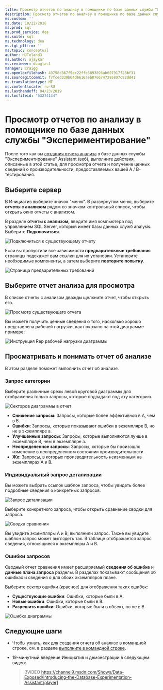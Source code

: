 ```yaml
---
title: Просмотр отчетов по анализу в помощнике по базе данных службы "Экспериментирование" для обновления до SQL Server
description: Просмотр отчетов по анализу в помощнике по базе данных службы "Экспериментирование"
ms.custom: ''
ms.date: 10/22/2018
ms.prod: sql
ms.prod_service: dea
ms.suite: sql
ms.technology: dea
ms.tgt_pltfrm: ''
ms.topic: conceptual
author: HJToland3
ms.author: ajaykar
ms.reviewer: douglasl
manager: craigg
ms.openlocfilehash: 49758d367f5ec22ffe3893896ab607917f28bf31
ms.sourcegitcommit: f7fced330b64d6616aeb8766747295807c92dd41
ms.translationtype: MT
ms.contentlocale: ru-RU
ms.lasthandoff: 04/23/2019
ms.locfileid: "63274134"
---
```

# <a name="view-analysis-reports-in-database-experimentation-assistant"></a>Просмотр отчетов по анализу в помощнике по базе данных службы "Экспериментирование"

После того как вы [создания отчета анализа](database-experimentation-assistant-create-report.md) в базе данных службы "Экспериментирование" Assistant (веб), выполните действия, описанные в этой статье, для просмотра отчета и получение ценных сведений о производительности, предоставляемых вашей A / B-тестирования.

## <a name="select-a-server"></a>Выберите сервер

В Инициатив выберите значок "меню". В развернутом меню, выберите **отчеты с анализом** рядом со значком контрольный список, чтобы открыть окно отчеты с анализом.

В разделе **отчеты с анализом**, введите имя компьютера под управлением SQL Server, который имеет базы данных служб analysis. Выберите **Подключиться**. 

![Подключиться к существующему отчету](./media/database-experimentation-assistant-view-report/dea-view-report-connect.png)

Если вы пропустили все зависимости **предварительные требования** страницы подскажет вам ссылки для их установки. Установите необходимые компоненты, а затем выберите **повторите попытку**.

![Страница предварительных требований](./media/database-experimentation-assistant-view-report/dea-view-report-prereq.png)

## <a name="select-an-analysis-report-to-view"></a>Выберите отчет анализа для просмотра

В списке отчеты с анализом дважды щелкните отчет, чтобы открыть его.

![Просмотр существующего отчета](./media/database-experimentation-assistant-view-report/dea-view-report-view-existing.png)

Вы можете получить ценные сведения о того, насколько хорошо представлена рабочей нагрузки, как показано на этой диаграмме примере:

![Инструкция Rep рабочей нагрузки диаграммы](./media/database-experimentation-assistant-view-report/dea-view-report-workload-compare.png)

## <a name="view-and-understand-the-analysis-report"></a>Просматривать и понимать отчет об анализе

В этом разделе поможет выполнить отчет об анализе.

### <a name="query-categories"></a>Запрос категории

Выберите различные срезы левой круговой диаграммы для отображения только запросы, которые подпадают под эту категорию.

![Секторов диаграммы в отчет](./media/database-experimentation-assistant-view-report/dea-view-report-pie-slices.png)

- **Снижение запросы**: Запросы, которые более эффективной в А, чем в B.  
- **Ошибки**: Запросы, которые показывают ошибки в экземпляре B, но не в экземпляре а.  
- **Улучшенные запросы**: Запросы, которые выполняются лучше в экземпляре B, чем в экземпляре а.  
- **Неопределенное запросы**: Запросы, которые бы произошло изменение в неопределенном состоянии производительности.  
- **Же**: Запросы, в которых производительность неизменным на экземплярах A и B.

### <a name="individual-query-drill-down"></a>Индивидуальный запрос детализации

Вы можете выбрать ссылок шаблон запроса, чтобы увидеть более подробные сведения о конкретных запросов.

![Запрос детализации](./media/database-experimentation-assistant-view-report/dea-view-report-drilldown.png)

Выберите конкретного запроса, чтобы открыть сравнение сводки для запроса.

![Сводка сравнения](./media/database-experimentation-assistant-view-report/dea-view-report-comparison-summary.png)

Вы увидите экземпляры A и B, выполнили запрос. Также вы увидите шаблон запрос может выглядеть так. В таблице отображается запрос сведения, относящиеся к экземпляры A и B.

### <a name="error-queries"></a>Ошибки запросов

Сводный отчет сравнения имеет расширяемый **сведения об ошибке** и **данные плана запроса** разделы. В разделах показывают сообщения об ошибках и сведения о для обоих экземпляров плане.

Выберите сектор ошибки (красное) для отображения таких ошибок:
- **Существующие ошибки**: Ошибки, которые были в A.
- **Новые ошибки**: Ошибки, которые были в B.
- **Разрешить ошибки**: Ошибки, которые были в объект, но не в B.

![Ошибка диаграммы](./media/database-experimentation-assistant-view-report/dea-view-report-error-charts.png)

## <a name="next-steps"></a>Следующие шаги

- Чтобы узнать, как для создания отчета об анализе в командной строке, см. в разделе [выполните в командной строке](database-experimentation-assistant-run-command-prompt.md).

- 19-минутный введение Инициатив и демонстрации в следующем видео:

  > [!VIDEO https://channel9.msdn.com/Shows/Data-Exposed/Introducing-the-Database-Experimentation-Assistant/player]
